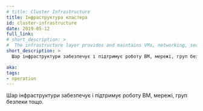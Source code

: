 ```yaml
---
# title: Cluster Infrastructure
title: Інфраструктура кластера
id: cluster-infrastructure
date: 2019-05-12
full_link:
# short_description: >
#  The infrastructure layer provides and maintains VMs, networking, security groups and others.
short_description: >
  Шар інфраструктури забезпечує і підтримує роботу ВМ, мережі, груп безпеки тощо.

aka:
tags:
- operation
---
```

<!-- The infrastructure layer provides and maintains VMs, networking, security groups and others. -->
Шар інфраструктури забезпечує і підтримує роботу ВМ, мережі, груп безпеки тощо.
